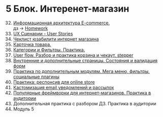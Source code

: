 # 5 Блок. Интеренет-магазин
32. [Информационная архитектура E-commerce.](./WD-5-32.md)  
дз -> [Homework](./WD-5-32-homework.md)
33. [UX Сценарии - User Stories](./WD-5-33.md)
34. [Чеклист юзабилити интернет магазина](./WD-5-34.md)
35. [Карточка товара.](./WD-5-35.md)
36. [Категории и Фильтры. Практика.](./WD-5-36.md)
37. [User flow. Разбор и практика корзина и чекаут, stepper](./WD-5-37.md)
38. [Внутренние и дополнительные страницы. Состояния и валидация форм](./WD-5-38.md)
39. [Практика по дополнительным модулям. Мега меню, фильтры, социальные плагины](./WD-5-39.md)
40. [Практика: респонсив для online store](./WD-5-40.md)
41. [Кастомизация email уведомлений и рассылок](./WD-5-41.md)
42. [Популярные фреймворки для интернет-магазинов. Практика в аудитории](./WD-5-42.md)
43. Дополнительная практика с разбором ДЗ. Практика в аудитории
44. Модуль 5
